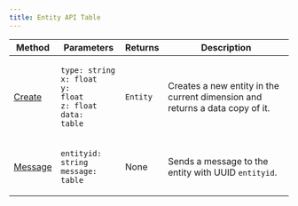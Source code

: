 ```yaml
---
title: Entity API Table
---
```


| Method                                               | Parameters                                                                                                                              | Returns  | Description                                                                   |
| ---------------------------------------------------- | --------------------------------------------------------------------------------------------------------------------------------------- | -------- | ----------------------------------------------------------------------------- |
| [Create](../../api-reference/entity-api/create.md)   | <p><code>type: string</code><br><code>x: float</code><br><code>y: float</code><br><code>z: float</code><br><code>data: table</code></p> | `Entity` | Creates a new entity in the current dimension and returns a data copy of it.  |
| [Message](../../api-reference/entity-api/message.md) | <p><code>entityid: string</code><br><code>message: table</code></p>                                                                     | None     | Sends a message to the entity with UUID `entityid`.                           |
